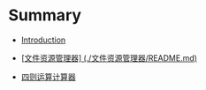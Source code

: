 # Summary

* [Introduction](README.md)
* [\[文件资源管理器\] \(./文件资源管理器/README.md\)](wen-jian-zi-yuan-guan-li-56685d28-wen-jian-zi-yuan-guan-li-5668-readme-md.md)

* [四则运算计算器](si-ze-yun-suan-ji-suan-qi.md)



